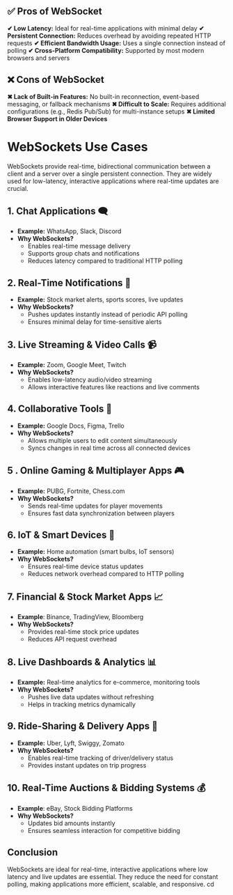 ## ✅ Pros of WebSocket
**✔ Low Latency:** Ideal for real-time applications with minimal delay
**✔ Persistent Connection:** Reduces overhead by avoiding repeated HTTP requests
**✔ Efficient Bandwidth Usage:** Uses a single connection instead of polling
**✔ Cross-Platform Compatibility:** Supported by most modern browsers and servers

## ❌ Cons of WebSocket
**✖ Lack of Built-in Features:** No built-in reconnection, event-based messaging, or fallback mechanisms
**✖ Difficult to Scale:** Requires additional configurations (e.g., Redis Pub/Sub) for multi-instance setups
**✖ Limited Browser Support in Older Devices**

# WebSockets Use Cases

WebSockets provide real-time, bidirectional communication between a client and a server over a single persistent connection. They are widely used for low-latency, interactive applications where real-time updates are crucial.

## 1. Chat Applications 🗨️

- **Example:** WhatsApp, Slack, Discord
- **Why WebSockets?**
    - Enables real-time message delivery
    - Supports group chats and notifications
    - Reduces latency compared to traditional HTTP polling

## 2. Real-Time Notifications 🔔

- **Example:** Stock market alerts, sports scores, live updates
- **Why WebSockets?**
    - Pushes updates instantly instead of periodic API polling
    - Ensures minimal delay for time-sensitive alerts

## 3. Live Streaming & Video Calls 📹

- **Example:** Zoom, Google Meet, Twitch
- **Why WebSockets?**
    - Enables low-latency audio/video streaming
    - Allows interactive features like reactions and live comments

## 4. Collaborative Tools 👥

- **Example:** Google Docs, Figma, Trello
- **Why WebSockets?**
    - Allows multiple users to edit content simultaneously
    - Syncs changes in real time across all connected devices

## 5 . Online Gaming & Multiplayer Apps 🎮

- **Example:** PUBG, Fortnite, Chess.com
- **Why WebSockets?**
    - Sends real-time updates for player movements
    - Ensures fast data synchronization between players

## 6. IoT & Smart Devices 📡

- **Example:** Home automation (smart bulbs, IoT sensors)
- **Why WebSockets?**
    - Ensures real-time device status updates
    - Reduces network overhead compared to HTTP polling

## 7. Financial & Stock Market Apps 📈

- **Example**: Binance, TradingView, Bloomberg
- **Why WebSockets?**
    - Provides real-time stock price updates
    - Reduces API request overhead

## 8. Live Dashboards & Analytics 📊

- **Example:** Real-time analytics for e-commerce, monitoring tools
- **Why WebSockets?**
    - Pushes live data updates without refreshing
    - Helps in tracking metrics dynamically

## 9. Ride-Sharing & Delivery Apps 🚕

- **Example:** Uber, Lyft, Swiggy, Zomato
- **Why WebSockets?**
    - Enables real-time tracking of driver/delivery status
    - Provides instant updates on trip progress

## 10. Real-Time Auctions & Bidding Systems 💰

- **Example**: eBay, Stock Bidding Platforms
- **Why WebSockets?**
    - Updates bid amounts instantly
    - Ensures seamless interaction for competitive bidding

## Conclusion

WebSockets are ideal for real-time, interactive applications where low latency and live updates are essential. They reduce the need for constant polling, making applications more efficient, scalable, and responsive.
cd